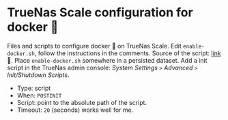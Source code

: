 # TrueNas Scale configuration for docker 🐳

Files and scripts to configure docker 🐳 on TrueNas Scale.
Edit `enable-docker.sh`, follow the instructions in the comments.
Source of the script: [link](https://gist.github.com/tprelog/7988dc6b196775f33929beb19f0090d7) 🔗.
Place `enable-docker.sh` somewhere in a persisted dataset.
Add a init script in the TrueNas admin console: _System Settings_ `>` _Advanced_ `>` _Init/Shutdown Scripts_.
* Type: script
* When: `POSTINIT`
* Script: point to the absolute path of the script.
* Timeout: `20` (seconds) works well for me.
